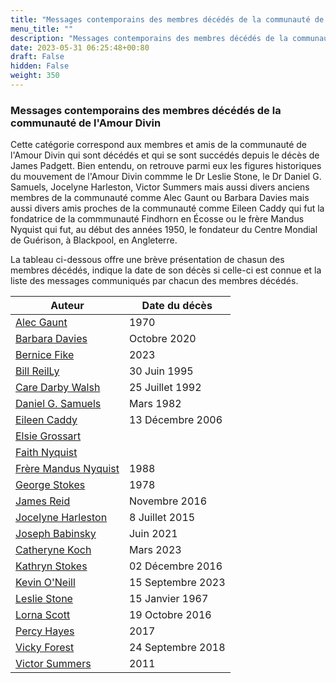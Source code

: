 ```yaml
---
title: "Messages contemporains des membres décédés de la communauté de l'Amour Divin"
menu_title: ""
description: "Messages contemporains des membres décédés de la communauté de l'Amour Divin"
date: 2023-05-31 06:25:48+00:80
draft: False
hidden: False
weight: 350
---
```

### Messages contemporains des membres décédés de la communauté de l'Amour Divin

Cette catégorie correspond aux membres et amis de la communauté de l'Amour Divin qui sont décédés et qui se sont succédés depuis le décès de James Padgett. Bien entendu, on retrouve parmi eux les figures historiques du mouvement de l'Amour Divin commme le Dr Leslie Stone, le Dr Daniel G. Samuels, Jocelyne Harleston, Victor Summers mais aussi divers anciens membres de la communauté comme Alec Gaunt ou Barbara Davies mais aussi divers amis proches de la communauté comme Eileen Caddy qui fut la fondatrice de la commmunauté Findhorn en Écosse ou le frère Mandus Nyquist qui fut, au début des années 1950, le fondateur du Centre Mondial de Guérison, à Blackpool, en Angleterre.

La tableau ci-dessous offre une brève présentation de chasun des membres décédés, indique la date de son décès si celle-ci est connue et la liste des messages communiqués par chacun des membres décédés.

Auteur | Date du décès
---|---
[Alec Gaunt](/fr-contemporary-messages/6-4-fr-contemporary-messages-by-elders/6-4-1-fr-alec-gaunt/) | 1970
[Barbara Davies](/fr-contemporary-messages/6-4-fr-contemporary-messages-by-elders/6-4-2-fr-barbara-davies/) | Octobre 2020
[Bernice  Fike](/fr-contemporary-messages/6-4-fr-contemporary-messages-by-elders/6-4-3-fr-bernice-fike/) | 2023
[Bill ReilLy](/fr-contemporary-messages/6-4-fr-contemporary-messages-by-elders/6-4-4-fr-bill-reilly/)| 30 Juin 1995
[Care Darby Walsh](/fr-contemporary-messages/6-4-fr-contemporary-messages-by-elders/6-4-5-fr-care-darby-walsh/) | 25 Juillet 1992
[Daniel G. Samuels](/fr-contemporary-messages/6-4-fr-contemporary-messages-by-elders/6-4-7-fr-daniel-g-samuels/) | Mars 1982
[Eileen Caddy](/fr-contemporary-messages/6-4-fr-contemporary-messages-by-elders/6-4-8-fr-eileen-caddy/)  | 13 Décembre 2006
[Elsie Grossart](/fr-contemporary-messages/6-4-fr-contemporary-messages-by-elders/6-4-9-fr-elsie-grossart/) | 
[Faith Nyquist](/fr-contemporary-messages/6-4-fr-contemporary-messages-by-elders/6-4-10-fr-faith-nyquist/) |  
[Frère Mandus Nyquist](/fr-contemporary-messages/6-4-fr-contemporary-messages-by-elders/6-4-11-fr-brother-mandus-nyquist/) | 1988
[George Stokes](/fr-contemporary-messages/6-4-fr-contemporary-messages-by-elders/6-4-12-fr-george-stokes/)  | 1978
[James Reid](/fr-contemporary-messages/6-4-fr-contemporary-messages-by-elders/6-4-13-fr-james-reid/) | Novembre 2016
[Jocelyne Harleston](/fr-contemporary-messages/6-4-fr-contemporary-messages-by-elders/6-4-14-fr-jocelyn-harleston/) | 8 Juillet 2015
[Joseph Babinsky](/fr-contemporary-messages/6-4-fr-contemporary-messages-by-elders/6-4-15-fr-joseph-babinsky/) | Juin 2021
[Catheryne Koch](/fr-contemporary-messages/6-4-fr-contemporary-messages-by-elders/6-4-6-fr-catheryne-koch/) | Mars 2023
[Kathryn Stokes](/fr-contemporary-messages/6-4-fr-contemporary-messages-by-elders/6-4-16-fr-kathryn-stokes/) | 02 Décembre 2016
[Kevin O'Neill](/fr-contemporary-messages/6-4-fr-contemporary-messages-by-elders/6-4-17-fr-kevin-oneill/) | 15 Septembre 2023
[Leslie Stone](/fr-contemporary-messages/6-4-fr-contemporary-messages-by-elders/6-4-18-fr-leslie-stone/) | 15 Janvier 1967
[Lorna Scott](/fr-contemporary-messages/6-4-fr-contemporary-messages-by-elders/6-4-19-fr-lorna-scott/)  | 19 Octobre 2016
[Percy Hayes](/fr-contemporary-messages/6-4-fr-contemporary-messages-by-elders/6-4-20-fr-percy-and-phyllis-hayes/)  | 2017
[Vicky Forest](/fr-contemporary-messages/6-4-fr-contemporary-messages-by-elders/6-4-21-fr-vicky-forest/) | 24 Septembre 2018
[Victor Summers](/fr-contemporary-messages/6-4-fr-contemporary-messages-by-elders-old/6-4-22-fr-victor-summers/) | 2011

